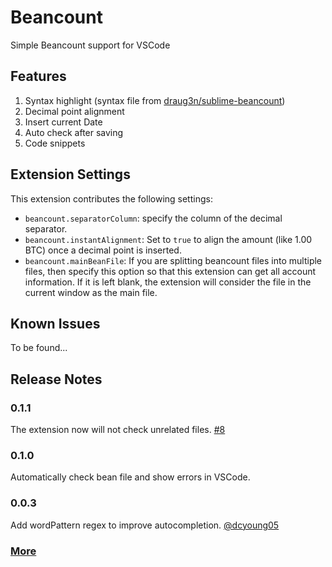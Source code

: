 # Beancount

Simple Beancount support for VSCode

## Features

1. Syntax highlight (syntax file from [draug3n/sublime-beancount](https://github.com/draug3n/sublime-beancount/blob/master/beancount.tmLanguage))
2. Decimal point alignment
3. Insert current Date
4. Auto check after saving
5. Code snippets

## Extension Settings

This extension contributes the following settings:

* `beancount.separatorColumn`: specify the column of the decimal separator.
* `beancount.instantAlignment`: Set to `true` to align the amount (like 1.00 BTC) once a decimal point is inserted.
* `beancount.mainBeanFile`: If you are splitting beancount files into multiple files, then specify this option so that
this extension can get all account information. If it is left blank, the extension will consider the file in the current
window as the main file.

## Known Issues

To be found...

## Release Notes

### 0.1.1

The extension now will not check unrelated files. [#8](https://github.com/Lencerf/vscode-beancount/issues/8)

### 0.1.0

Automatically check bean file and show errors in VSCode.

### 0.0.3

Add wordPattern regex to improve autocompletion. [@dcyoung05](https://github.com/Lencerf/vscode-beancount/pull/6)

### [More](https://github.com/Lencerf/vscode-beancount/blob/master/CHANGELOG.md)
